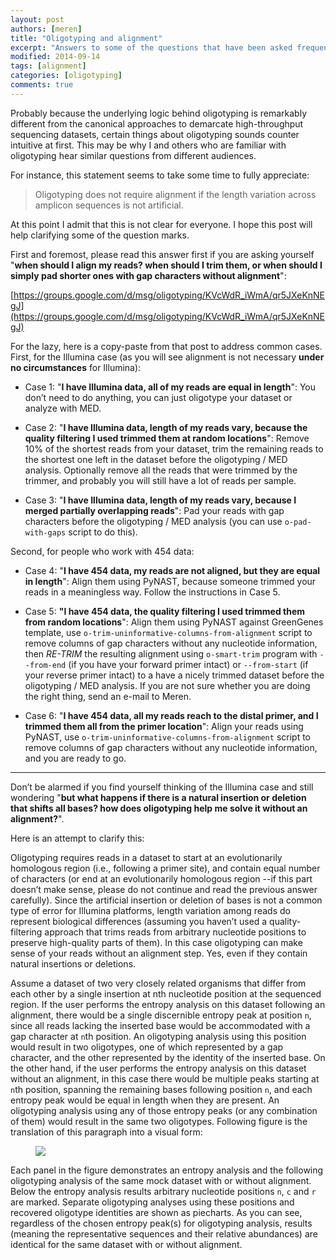 ```yaml
---
layout: post
authors: [meren]
title: "Oligotyping and alignment"
excerpt: "Answers to some of the questions that have been asked frequently"
modified: 2014-09-14
tags: [alignment]
categories: [oligotyping]
comments: true
---
```


Probably because the underlying logic behind oligotyping is remarkably different from the canonical approaches to demarcate high-throughput sequencing datasets, certain things about oligotyping sounds counter intuitive at first. This may be why I and others who are familiar with oligotyping hear similar questions from different audiences.

For instance, this statement seems to take some time to fully appreciate:

>Oligotyping does not require alignment if the length variation across amplicon sequences is not artificial.

At this point I admit that this is not clear for everyone. I hope this post will help clarifying some of the question marks.

First and foremost, please read this answer first if you are asking yourself "**when should I align my reads? when should I trim them, or when should I simply pad shorter ones with gap characters without alignment**":

[https://groups.google.com/d/msg/oligotyping/KVcWdR_iWmA/qr5JXeKnNEgJ](https://groups.google.com/d/msg/oligotyping/KVcWdR_iWmA/qr5JXeKnNEgJ)

For the lazy, here is a copy-paste from that post to address common cases. First, for the Illumina case (as you will see alignment is not necessary **under no circumstances** for Illumina):

* Case 1: "**I have Illumina data, all of my reads are equal in length**": You don’t need to do anything, you can just oligotype your dataset or analyze with MED.

- Case 2: "**I have Illumina data, length of my reads vary, because the quality filtering I used trimmed them at random locations**": Remove 10% of the shortest reads from your dataset, trim the remaining reads to the shortest one left in the dataset before the oligotyping / MED analysis. Optionally remove all the reads that were trimmed by the trimmer, and probably you will still have a lot of reads per sample.

* Case 3: "**I have Illumina data, length of my reads vary, because I merged partially overlapping reads**": Pad your reads with gap characters before the oligotyping / MED analysis (you can use `o-pad-with-gaps` script to do this).

Second, for people who work with 454 data:

* Case 4: "**I have 454 data, my reads are not aligned, but they are equal in length**": Align them using PyNAST, because someone trimmed your reads in a meaningless way. Follow the instructions in Case 5.

- Case 5: **"I have 454 data, the quality filtering I used trimmed them from random locations**": Align them using PyNAST against GreenGenes template, use `o-trim-uninformative-columns-from-alignment` script to remove columns of gap characters without any nucleotide information, then *RE-TRIM* the resulting alignment using `o-smart-trim` program with `--from-end` (if you have your forward primer intact) or `--from-start` (if your reverse primer intact) to a have a nicely trimmed dataset before the oligotyping / MED analysis. If you are not sure whether you are doing the right thing, send an e-mail to Meren.

* Case 6: "**I have 454 data, all my reads reach to the distal primer, and I trimmed them all from the primer location**": Align your reads using PyNAST, use `o-trim-uninformative-columns-from-alignment` script to remove columns of gap characters without any nucleotide information, and you are ready to go.

---

Don’t be alarmed if you find yourself thinking of the Illumina case and still wondering "**but what happens if there is a natural insertion or deletion that shifts all bases? how does oligotyping help me solve it without an alignment?**".

Here is an attempt to clarify this:

Oligotyping requires reads in a dataset to start at an evolutionarily homologous region (i.e., following a primer site), and contain equal number of characters (or end at an evolutionarily homologous region --if this part doesn’t make sense, please do not continue and read the previous answer carefully). Since the artificial insertion or deletion of bases is not a common type of error for Illumina platforms, length variation among reads do represent biological differences (assuming you haven’t used a quality-filtering approach that trims reads from arbitrary nucleotide positions to preserve high-quality parts of them). In this case oligotyping can make sense of your reads without an alignment step. Yes, even if they contain natural insertions or deletions.

Assume a dataset of two very closely related organisms that differ from each other by a single insertion at nth nucleotide position at the sequenced region. If the user performs the entropy analysis on this dataset following an alignment, there would be a single discernible entropy peak at position `n`, since all reads lacking the inserted base would be accommodated with a gap character at `n`th position. An oligotyping analysis using this position would result in two oligotypes, one of which represented by a gap character, and the other represented by the identity of the inserted base. On the other hand, if the user performs the entropy analysis on this dataset without an alignment, in this case there would be multiple peaks starting at `n`th position, spanning the remaining bases following position `n`, and each entropy peak would be equal in length when they are present. An oligotyping analysis using any of those entropy peaks (or any combination of them) would result in the same two oligotypes. Following figure is the translation of this paragraph into a visual form:

<figure>
	<a href="{{ site.url }}/images/oligotyping/o-alignment.png"><img src="{{ site.url }}/images/oligotyping/o-alignment.png"></a>
</figure>

Each panel in the figure demonstrates an entropy analysis and the following oligotyping analysis of the same mock dataset with or without alignment. Below the entropy analysis results arbitrary nucleotide positions `n`, `c` and `r` are marked. Separate oligotyping analyses using these positions and recovered oligotype identities are shown as piecharts. As you can see, regardless of the chosen entropy peak(s) for oligotyping analysis, results (meaning the representative sequences and their relative abundances) are identical for the same dataset with or without alignment.

